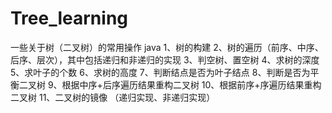 # Tree_learning
一些关于树（二叉树）的常用操作 java
1、树的构建
2、树的遍历（前序、中序、后序、层次），其中包括递归和非递归的实现
3、判空树、置空树
4、求树的深度
5、求叶子的个数
6、求树的高度
7、判断结点是否为叶子结点
8、判断是否为平衡二叉树
9、根据中序+后序遍历结果重构二叉树
10、根据前序+序遍历结果重构二叉树
11、二叉树的镜像 （递归实现、非递归实现）

